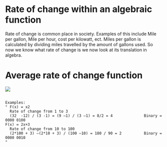 # Rate of change within an algebraic function

Rate of change is common place in society. Examples of this include Mile per gallon, Mile per hour, cost per kilowatt, ect. Miles per gallon is calculated by dividing miles travelled by the amount of gallons used. So now we know what rate of change is we now look at its translation in algebra. 

# Average rate of change function
![](https://i.imgur.com/3iYZiVO.png)

<code>
Examples:
" F(x) = x2
  Rate of change from 1 to 3
  (32  -12) / (3 -1) = (9 –1) / (3 –1) = 8/2 = 4              Binary = 0000 0100
F(x) = 2x+3
  Rate of change from 10 to 100
  (2*100 + 3) –(2*10 + 3) / (100 –10) = 180 / 90 = 2          Binary = 0000 0010
"
</code>

